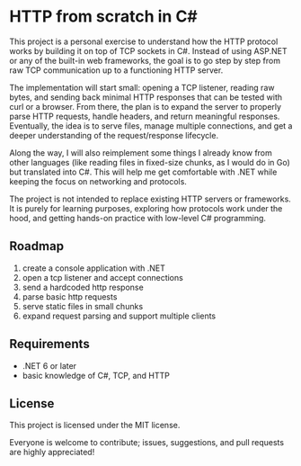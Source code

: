 
# HTTP from scratch in C#

This project is a personal exercise to understand how the HTTP protocol works by building it on top of TCP sockets in C#. Instead of using ASP.NET or any of the built-in web frameworks, the goal is to go step by step from raw TCP communication up to a functioning HTTP server.

The implementation will start small: opening a TCP listener, reading raw bytes, and sending back minimal HTTP responses that can be tested with curl or a browser. From there, the plan is to expand the server to properly parse HTTP requests, handle headers, and return meaningful responses. Eventually, the idea is to serve files, manage multiple connections, and get a deeper understanding of the request/response lifecycle.

Along the way, I will also reimplement some things I already know from other languages (like reading files in fixed-size chunks, as I would do in Go) but translated into C#. This will help me get comfortable with .NET while keeping the focus on networking and protocols.

The project is not intended to replace existing HTTP servers or frameworks. It is purely for learning purposes, exploring how protocols work under the hood, and getting hands-on practice with low-level C# programming.

## Roadmap

1. create a console application with .NET
2. open a tcp listener and accept connections
3. send a hardcoded http response
4. parse basic http requests
5. serve static files in small chunks
6. expand request parsing and support multiple clients

## Requirements

- .NET 6 or later
- basic knowledge of C#, TCP, and HTTP

## License

This project is licensed under the MIT license.

Everyone is welcome to contribute; issues, suggestions, and pull requests are highly appreciated!

